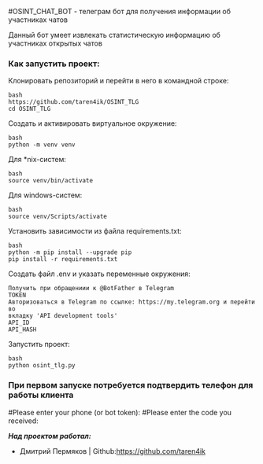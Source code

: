 #OSINT_CHAT_BOT - телеграм бот для получения информации об участниках чатов

Данный бот умеет извлекать статистическую информацию об участниках открытых чатов


### Как запустить проект:

Клонировать репозиторий и перейти в него в командной строке:

```
bash
https://github.com/taren4ik/OSINT_TLG
cd OSINT_TLG
```

Cоздать и активировать виртуальное окружение:

```
bash
python -m venv venv
```

Для *nix-систем:
```
bash
source venv/bin/activate
```

Для windows-систем:
```
bash
source venv/Scripts/activate
```

Установить зависимости из файла requirements.txt:

```
bash
python -m pip install --upgrade pip
pip install -r requirements.txt
```
Создать файл .env и указать переменные окружения:

```
Получить при обращениии к @BotFather в Telegram
TOKEN 
Авторизоваться в Telegram по ссылке: https://my.telegram.org и перейти во 
вкладку 'API development tools'
API_ID
API_HASH 
```


Запустить проект:

```
bash
python osint_tlg.py
```
### При первом запуске потребуется подтвердить телефон для работы  клиента
#Please enter your phone (or bot token): 
#Please enter the code you received: 


***Над проектом работал:***
* Дмитрий Пермяков | Github:https://github.com/taren4ik  

